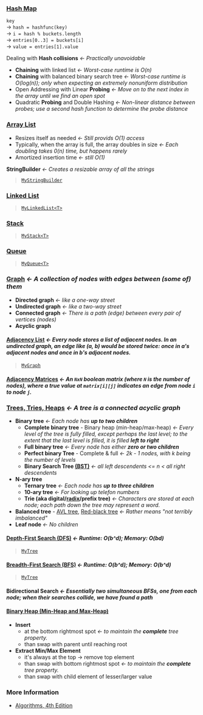 ### [Hash Map](https://en.wikipedia.org/wiki/Hash_table)
`key`\
&rarr; `hash = hashfunc(key)`\
&rarr; `i = hash % buckets.length`\
&rarr; `entries[0..3] = buckets[i]`\
&rarr; `value = entries[1].value`

Dealing with **Hash collisions** *&larr; Practically unavoidable*
- **Chaining** with linked list *&larr; Worst-case runtime is O(n)*
- **Chaining** with balanced binary search tree *&larr; Worst-case runtime is O(log(n)); only when expecting an extremely nonuniform distribution*
- Open Addressing with Linear **Probing** *&larr; Move on to the next index in the array until we find an open spot*
- Quadratic **Probing** and Double Hashing *&larr; Non-linear distance between probes; use a second hash function to determine the probe distance*

### [Array List](https://en.wikipedia.org/wiki/Dynamic_array)
- Resizes itself as needed *&larr; Still provids O(1) access*
- Typically, when the array is full, the array doubles in size *&larr; Each doubling takes 0(n) time, but happens rarely*
- Amortized insertion time *&larr; still O(1)*

**StringBuilder** *&larr; Creates a resizable array of all the strings*
>[`MyStringBuilder`](./src/main/java/MyStringBuilder.java)

### [Linked List](https://en.wikipedia.org/wiki/Linked_list)
>[`MyLinkedList<T>`](./src/main/java/MyLinkedList.java)

### [Stack](https://en.wikipedia.org/wiki/Stack_\(abstract_data_type\))
>[`MyStack<T>`](./src/main/java/MyStack.java)

### [Queue](https://en.wikipedia.org/wiki/Queue_\(abstract_data_type\))
>[`MyQueue<T>`](./src/main/java/MyQueue.java)

### [Graph](https://en.wikipedia.org/wiki/Graph_\(abstract_data_type\)) *&larr;  A collection of nodes with edges between (some of) them*
- **Directed graph** *&larr; like a one-way street*
- **Undirected graph** *&larr; like a two-way street*
- **Connected graph** *&larr; There is a path (edge) between every pair of vertices (nodes)*
- **Acyclic graph**

#### [Adjacency List](https://en.wikipedia.org/wiki/Adjacency_list) *&larr; Every node stores a list of adjacent nodes. In an undirected graph, an edge like (a, b) would be stored twice: once in a's adjacent nodes and once in b's adjacent nodes.*
>[`MyGraph`](./src/main/java/MyGraph.java)

#### [Adjacency Matrices](https://en.wikipedia.org/wiki/Adjacency_matrix) *&larr; An `NxN` boolean matrix (where `N` is the number of nodes), where a true value at `matrix[i][j]` indicates an edge from node `i` to node `j`.*

### [Trees, Tries, Heaps](https://en.wikipedia.org/wiki/Tree_\(data_structure\)) *&larr; A tree is a connected acyclic graph*
- **Binary tree** *&larr; Each node has **up to two children***
    - **Complete binary tree** - Binary heap (min-heap/max-heap) *&larr; Every level of the tree is fully filled, except perhaps the last level; to the extent that the last level is filled, it is filled **left to right***
    - **Full binary tree** *&larr; Every node has either **zero or two children***
    - **Perfect binary Tree** - Complete & full *&larr; 2k - 1 nodes, with k being the number of levels*
    - **Binary Search Tree [(BST)](https://en.wikipedia.org/wiki/Binary_search_tree)** *&larr; all left descendents <= n < all right descendents*
- **N-ary tree**
    - **Ternary tree** *&larr; Each node has **up to three children***
    - **10-ary tree** *&larr; For looking up telefon numbers*
    - **Trie (aka digital/[radix](https://en.wikipedia.org/wiki/Radix_tree)/prefix tree)** *&larr; Characters are stored at each node; each path down the tree may represent a word.*
- **Balanced tree** - [AVL tree](https://en.wikipedia.org/wiki/AVL_tree), [Red-black tree](https://en.wikipedia.org/wiki/Red–black_tree) *&larr; Rather means "not terribly imbalanced"*
- **Leaf node** *&larr; No children*


#### [Depth-First Search (DFS)](https://en.wikipedia.org/wiki/Tree_traversal) *&larr; Runtime: O(b^d); Memory: O(bd)*
>[`MyTree`](./src/main/java/MyTree.java#L32-L64)

#### [Breadth-First Search (BFS)](https://en.wikipedia.org/wiki/Tree_traversal) *&larr; Runtime: O(b^d); Memory: O(b^d)*
>[`MyTree`](./src/main/java/MyTree.java#L65-L90)

#### Bidirectional Search *&larr; Essentially two simultaneous BFSs, one from each node; when their searches collide, we have found a path*

#### [Binary Heap (Min-Heap and Max-Heap)](https://en.wikipedia.org/wiki/Heap_(data_structure))
- **Insert**
    - at the bottom rightmost spot *&larr; to maintain the **complete** tree property.*
    - than swap with parent until reaching root
- **Extract Min/Max Element**
    - it's always at the top &rarr; remove top element
    - than swap with bottom rightmost spot *&larr; to maintain the **complete** tree property.*
    - than swap with child element of lesser/larger value

### More Information
- [Algorithms, 4th Edition](https://algs4.cs.princeton.edu/home/)
